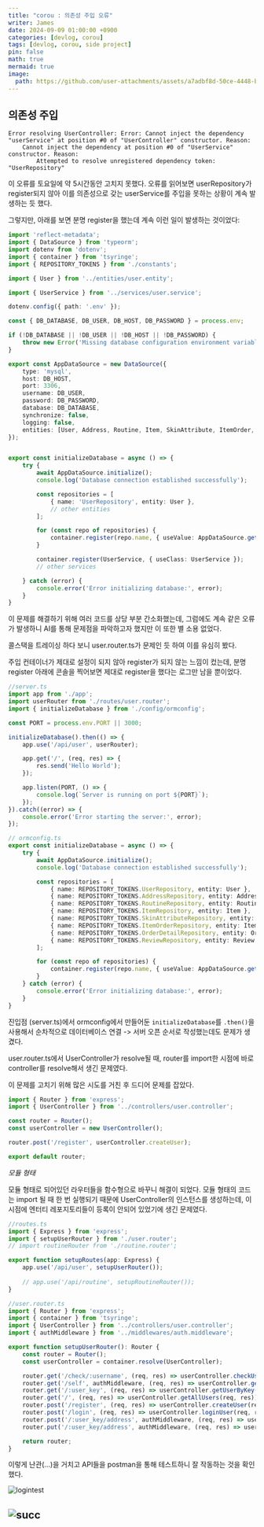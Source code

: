 ```yaml
---
title: "corou : 의존성 주입 오류"
writer: James
date: 2024-09-09 01:00:00 +0900
categories: [devlog, corou]
tags: [devlog, corou, side project]
pin: false
math: true
mermaid: true
image:
  path: https://github.com/user-attachments/assets/a7adbf8d-50ce-4448-b157-825e82e730b8
---
```


## 의존성 주입  

```shell
Error resolving UserController: Error: Cannot inject the dependency "userService" at position #0 of "UserController" constructor. Reason:
    Cannot inject the dependency at position #0 of "UserService" constructor. Reason:
        Attempted to resolve unregistered dependency token: "UserRepository"
```

이 오류를 토요일에 약 5시간동안 고치지 못했다. 오류를 읽어보면 userRepository가 register되지 않아 이를 의존성으로 갖는 userService를 주입을 못하는 상황이 계속 발생하는 듯 했다.  

그렇지만, 아래를 보면 분명 register을 했는데 계속 이런 일이 발생하는 것이었다:  

```typescript
import 'reflect-metadata';
import { DataSource } from 'typeorm';
import dotenv from 'dotenv';
import { container } from 'tsyringe';
import { REPOSITORY_TOKENS } from './constants';

import { User } from '../entities/user.entity';

import { UserService } from '../services/user.service';

dotenv.config({ path: '.env' });

const { DB_DATABASE, DB_USER, DB_HOST, DB_PASSWORD } = process.env;

if (!DB_DATABASE || !DB_USER || !DB_HOST || !DB_PASSWORD) {
    throw new Error('Missing database configuration environment variables.');
}

export const AppDataSource = new DataSource({
    type: 'mysql',
    host: DB_HOST,
    port: 3306,
    username: DB_USER,
    password: DB_PASSWORD,
    database: DB_DATABASE,
    synchronize: false,
    logging: false,
    entities: [User, Address, Routine, Item, SkinAttribute, ItemOrder, OrderDetail, Review],
});


export const initializeDatabase = async () => {
    try {
        await AppDataSource.initialize();
        console.log('Database connection established successfully');

        const repositories = [
            { name: 'UserRepository', entity: User },
            // other entities
        ];

        for (const repo of repositories) {
            container.register(repo.name, { useValue: AppDataSource.getRepository(repo.entity) });
        }

        container.register(UserService, { useClass: UserService });
        // other services

    } catch (error) {
        console.error('Error initializing database:', error);
    }
}
```

이 문제를 해결하기 위해 여러 코드를 상당 부분 간소화했는데, 그럼에도 계속 같은 오류가 발생하니 AI를 통해 문제점을 파악하고자 했지만 이 또한 별 소용 없었다.  

콜스택을 트레이싱 하다 보니 user.router.ts가 문제인 듯 하여 이를 유심히 봤다.  

주입 컨테이너가 제대로 설정이 되지 않아 register가 되지 않는 느낌이 컸는데, 분명 register 아래에 콘솔을 찍어보면 제대로 register을 했다는 로그만 남을 뿐이었다.  

```typescript
//server.ts
import app from './app';
import userRouter from './routes/user.router';
import { initializeDatabase } from './config/ormconfig';

const PORT = process.env.PORT || 3000;

initializeDatabase().then(() => {
    app.use('/api/user', userRouter);

    app.get('/', (req, res) => {
        res.send('Hello World');
    });

    app.listen(PORT, () => {
        console.log(`Server is running on port ${PORT}`);
    });
}).catch((error) => {
    console.error('Error starting the server:', error);
});
```

```typescript
// ormconfig.ts
export const initializeDatabase = async () => {
    try {
        await AppDataSource.initialize();
        console.log('Database connection established successfully');

        const repositories = [
            { name: REPOSITORY_TOKENS.UserRepository, entity: User },
            { name: REPOSITORY_TOKENS.AddressRepository, entity: Address },
            { name: REPOSITORY_TOKENS.RoutineRepository, entity: Routine },
            { name: REPOSITORY_TOKENS.ItemRepository, entity: Item },
            { name: REPOSITORY_TOKENS.SkinAttributeRepository, entity: SkinAttribute },
            { name: REPOSITORY_TOKENS.ItemOrderRepository, entity: ItemOrder },
            { name: REPOSITORY_TOKENS.OrderDetailRepository, entity: OrderDetail },
            { name: REPOSITORY_TOKENS.ReviewRepository, entity: Review },
        ];

        for (const repo of repositories) {
            container.register(repo.name, { useValue: AppDataSource.getRepository(repo.entity) });
        }
    } catch (error) {
        console.error('Error initializing database:', error);
    }
}
```

진입점 (server.ts)에서 ormconfig에서 만들어둔 `initializeDatabase`를 `.then()`을 사용해서 순차적으로 데이터베이스 연결 -> 서버 오픈 순서로 작성했는데도 문제가 생겼다.  

user.router.ts에서 UserController가 resolve될 때, router를 import한 시점에 바로 controller를 resolve해서 생긴 문제였다.  

이 문제를 고치기 위해 많은 시도를 거친 후 드디어 문제를 잡았다.  

```typescript
import { Router } from 'express';
import { UserController } from '../controllers/user.controller';

const router = Router();
const userController = new UserController();

router.post('/register', userController.createUser);

export default router;
```
*모듈 형태*  

모듈 형태로 되어있던 라우터들을 함수형으로 바꾸니 해결이 되었다. 모듈 형태의 코드는 import 될 때 한 번 실행되기 때문에 UserController의 인스턴스를 생성하는데, 이 시점에 엔터티 레포지토리들이 등록이 안되어 있었기에 생긴 문제였다.  

```typescript
//routes.ts
import { Express } from 'express';
import { setupUserRouter } from './user.router';
// import routineRouter from './routine.router';

export function setupRoutes(app: Express) {
    app.use('/api/user', setupUserRouter());
    
    // app.use('/api/routine', setupRoutineRouter());
}

//user.router.ts
import { Router } from 'express';
import { container } from 'tsyringe';
import { UserController } from '../controllers/user.controller';
import { authMiddleware } from '../middlewares/auth.middleware';

export function setupUserRouter(): Router {
    const router = Router();
    const userController = container.resolve(UserController);

    router.get('/check/:username', (req, res) => userController.checkUsername(req, res));
    router.get('/self', authMiddleware, (req, res) => userController.getSelf(req, res));
    router.get('/:user_key', (req, res) => userController.getUserByKey(req, res));
    router.get('/', (req, res) => userController.getAllUsers(req, res));
    router.post('/register', (req, res) => userController.createUser(req, res));
    router.post('/login', (req, res) => userController.loginUser(req, res));
    router.post('/:user_key/address', authMiddleware, (req, res) => userController.addAddress(req, res));
    router.put('/:user_key/address', authMiddleware, (req, res) => userController.updateAddress(req, res));

    return router;
}
```

이렇게 난관(...)을 거치고 API들을 postman을 통해 테스트하니 잘 작동하는 것을 확인했다.  

![logintest](/images/2024-09-09-22-38-43.png)

![succ](/images/2024-09-09-22-39-30.png)
--- 

